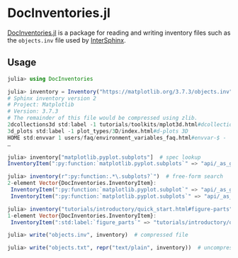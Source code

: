 # DocInventories.jl

[DocInventories.jl](https://github.com/JuliaDocs/DocInventories.jl#readme) is a package for reading and writing inventory files such as the `objects.inv` file used by [InterSphinx](https://www.sphinx-doc.org/en/master/usage/extensions/intersphinx.html).

## Usage

```julia
julia> using DocInventories

julia> inventory = Inventory("https://matplotlib.org/3.7.3/objects.inv")
# Sphinx inventory version 2
# Project: Matplotlib
# Version: 3.7.3
# The remainder of this file would be compressed using zlib.
2dcollections3d std:label -1 tutorials/toolkits/mplot3d.html#dcollections3d 2D plots in 3D
3d_plots std:label -1 plot_types/3D/index.html#d-plots 3D
HOME std:envvar 1 users/faq/environment_variables_faq.html#envvar-$ -
…

julia> inventory["matplotlib.pyplot.subplots"]  # spec lookup
InventoryItem(":py:function:`matplotlib.pyplot.subplots`" => "api/_as_gen/matplotlib.pyplot.subplots.html#\$")

julia> inventory(r":py:function:.*\.subplots?`")  # free-form search
2-element Vector{DocInventories.InventoryItem}:
 InventoryItem(":py:function:`matplotlib.pyplot.subplot`" => "api/_as_gen/matplotlib.pyplot.subplot.html#\$")
 InventoryItem(":py:function:`matplotlib.pyplot.subplots`" => "api/_as_gen/matplotlib.pyplot.subplots.html#\$")

julia> inventory("tutorials/introductory/quick_start.html#figure-parts")  # uri search
1-element Vector{DocInventories.InventoryItem}:
 InventoryItem(":std:label:`figure_parts`" => "tutorials/introductory/quick_start.html#figure-parts", priority=-1, dispname="Parts of a Figure")

julia> write("objects.inv", inventory)  # compressed file

julia> write("objects.txt", repr("text/plain", inventory))  # uncompressed
```

